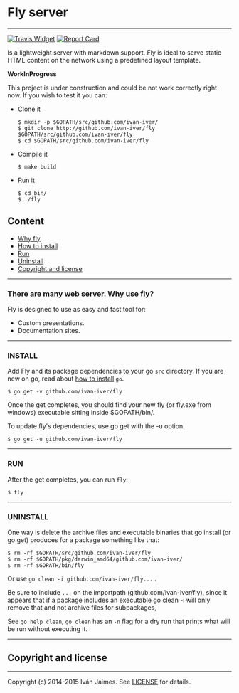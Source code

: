 # Fly server

***

[![Travis Widget]][Travis] [![Report Card]][Report]

[Travis]: https://travis-ci.org/ivan-iver/fly
[Travis Widget]: https://travis-ci.org/ivan-iver/fly.svg?branch=master

[Report Card]: https://goreportcard.com/badge/github.com/ivan-iver/fly
[Report]: https://goreportcard.com/report/github.com/ivan-iver/fly

Is a lightweight server with markdown support. Fly is ideal to serve static HTML content on the network using a predefined layout template.

**WorkInProgress**

This project is under construction and could be not work correctly right now. If you wish to test it you can: 

* Clone it
  ```
  $ mkdir -p $GOPATH/src/github.com/ivan-iver/
  $ git clone http://github.com/ivan-iver/fly $GOPATH/src/github.com/ivan-iver/fly
  $ cd $GOPATH/src/github.com/ivan-iver/fly
  ```
* Compile it
  ```
  $ make build
  ```
* Run it
  ```
  $ cd bin/
  $ ./fly
  ```

## Content

 * [Why fly](#why)
 * [How to install](#install)
 * [Run](#run)
 * [Uninstall](#uninstall)
 * [Copyright and license](#license)

 
<a name="why"></a>

***

### There are many web server. Why use fly?

Fly is designed to use as easy and fast tool for:

 * Custom presentations.
 * Documentation sites.


<a name="install"></a>

***

### INSTALL

Add Fly and its package dependencies to your go `src` directory. If you are new on go, read about [how to install](https://golang.org/doc/install) `go`.

```
$ go get -v github.com/ivan-iver/fly
```

Once the get completes, you should find your new fly (or fly.exe from windows) executable sitting inside $GOPATH/bin/.

To update fly's dependencies, use go get with the -u option.

```
$ go get -u github.com/ivan-iver/fly
```

<a name="run"></a>

***

### RUN

After the get completes, you can run `fly`:

```
$ fly
```

<a name="uninstall"></a>

***

### UNINSTALL

One way is delete the archive files and executable binaries that go install (or go get) produces for a package something like that:

```
$ rm -rf $GOPATH/src/github.com/ivan-iver/fly
$ rm -rf $GOPATH/pkg/darwin_amd64/github.com/ivan-iver/
$ rm -rf $GOPATH/bin/fly
```

Or use `go clean -i github.com/ivan-iver/fly...` . 

Be sure to include `...` on the importpath (github.com/ivan-iver/fly), since it appears that if a package includes an executable go clean -i will only remove that and not archive files for subpackages,

See `go help clean`, `go clean` has an `-n` flag for a dry run that prints what will be run without executing it.

<a name="license"></a>

***

## Copyright and license

***

Copyright (c) 2014-2015 Iván Jaimes. See [LICENSE](LICENSE) for details.
